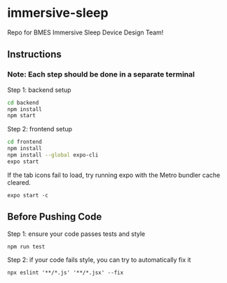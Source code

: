 # immersive-sleep

Repo for BMES Immersive Sleep Device Design Team!

## Instructions

### Note: Each step should be done in a separate terminal

Step 1: backend setup

```bash
cd backend
npm install
npm start
```

Step 2: frontend setup

```bash
cd frontend
npm install
npm install --global expo-cli
expo start
```

If the tab icons fail to load, try running expo with the Metro bundler cache cleared.

`expo start -c`

## Before Pushing Code

Step 1: ensure your code passes tests and style

`npm run test`

Step 2: if your code fails style, you can try to automatically fix it

`npx eslint '**/*.js' '**/*.jsx' --fix`
